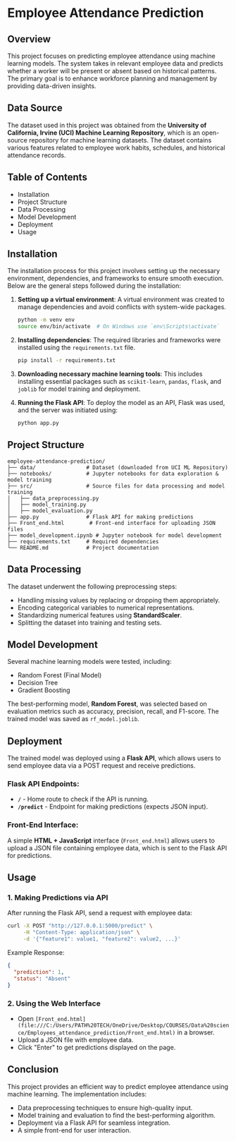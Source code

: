 # Employee Attendance Prediction

## Overview
This project focuses on predicting employee attendance using machine learning models. The system takes in relevant employee data and predicts whether a worker will be present or absent based on historical patterns. The primary goal is to enhance workforce planning and management by providing data-driven insights.

## Data Source
The dataset used in this project was obtained from the **University of California, Irvine (UCI) Machine Learning Repository**, which is an open-source repository for machine learning datasets. The dataset contains various features related to employee work habits, schedules, and historical attendance records.

## Table of Contents
- Installation
- Project Structure
- Data Processing
- Model Development
- Deployment 
- Usage

## Installation
The installation process for this project involves setting up the necessary environment, dependencies, and frameworks to ensure smooth execution. Below are the general steps followed during the installation:

1. **Setting up a virtual environment**: A virtual environment was created to manage dependencies and avoid conflicts with system-wide packages.
   ```bash
   python -m venv env
   source env/bin/activate  # On Windows use `env\Scripts\activate`
   ```

2. **Installing dependencies**: The required libraries and frameworks were installed using the `requirements.txt` file.
   ```bash
   pip install -r requirements.txt
   ```

3. **Downloading necessary machine learning tools**: This includes installing essential packages such as `scikit-learn`, `pandas`, `flask`, and `joblib` for model training and deployment.

4. **Running the Flask API**: To deploy the model as an API, Flask was used, and the server was initiated using:
   ```bash
   python app.py
   ```

## Project Structure
```
employee-attendance-prediction/
├── data/                # Dataset (downloaded from UCI ML Repository)
├── notebooks/           # Jupyter notebooks for data exploration & model training
├── src/                 # Source files for data processing and model training
│   ├── data_preprocessing.py
│   ├── model_training.py
│   ├── model_evaluation.py
├── app.py               # Flask API for making predictions
├── Front_end.html        # Front-end interface for uploading JSON files
├── model_development.ipynb # Jupyter notebook for model development
├── requirements.txt     # Required dependencies
└── README.md            # Project documentation
```

## Data Processing
The dataset underwent the following preprocessing steps:
- Handling missing values by replacing or dropping them appropriately.
- Encoding categorical variables to numerical representations.
- Standardizing numerical features using **StandardScaler**.
- Splitting the dataset into training and testing sets.

## Model Development
Several machine learning models were tested, including:
- Random Forest (Final Model)
- Decision Tree
- Gradient Boosting

The best-performing model, **Random Forest**, was selected based on evaluation metrics such as accuracy, precision, recall, and F1-score. The trained model was saved as `rf_model.joblib`.

## Deployment
The trained model was deployed using a **Flask API**, which allows users to send employee data via a POST request and receive predictions.

### Flask API Endpoints:
- **`/`** - Home route to check if the API is running.
- **`/predict`** - Endpoint for making predictions (expects JSON input).

### Front-End Interface:
A simple **HTML + JavaScript** interface (`Front_end.html`) allows users to upload a JSON file containing employee data, which is sent to the Flask API for predictions.

## Usage
### 1. Making Predictions via API
After running the Flask API, send a request with employee data:
```bash
curl -X POST "http://127.0.0.1:5000/predict" \
     -H "Content-Type: application/json" \
     -d '{"feature1": value1, "feature2": value2, ...}'
```
Example Response:
```json
{
  "prediction": 1,
  "status": "Absent"
}
```

### 2. Using the Web Interface
- Open `[Front_end.html](file:///C:/Users/PATH%20TECH/OneDrive/Desktop/COURSES/Data%20science/Employees_attendance_prediction/Front_end.html)` in a browser.
- Upload a JSON file with employee data.
- Click "Enter" to get predictions displayed on the page.

## Conclusion
This project provides an efficient way to predict employee attendance using machine learning. The implementation includes:
- Data preprocessing techniques to ensure high-quality input.
- Model training and evaluation to find the best-performing algorithm.
- Deployment via a Flask API for seamless integration.
- A simple front-end for user interaction.



